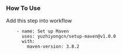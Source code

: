 ### How To Use

Add this step into workflow

```
    - name: Set up Maven
      uses: yuzhiyongcn/setup-maven@v1.0.0
      with:
        maven-version: 3.8.2
```
